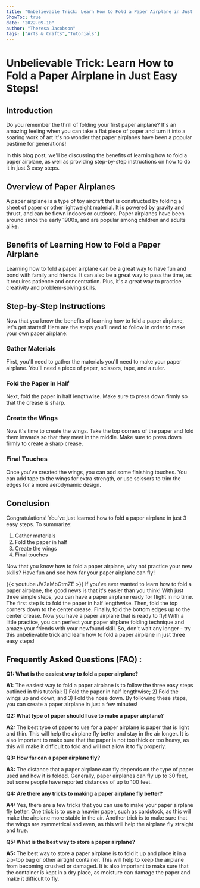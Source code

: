 ```yaml
---
title: "Unbelievable Trick: Learn How to Fold a Paper Airplane in Just 3 Easy Steps!"
ShowToc: true 
date: "2022-09-10"
author: "Theresa Jacobson" 
tags: ["Arts & Crafts","Tutorials"]
---
```

# Unbelievable Trick: Learn How to Fold a Paper Airplane in Just  Easy Steps!

## Introduction

Do you remember the thrill of folding your first paper airplane? It's an amazing feeling when you can take a flat piece of paper and turn it into a soaring work of art It's no wonder that paper airplanes have been a popular pastime for generations! 

In this blog post, we'll be discussing the benefits of learning how to fold a paper airplane, as well as providing step-by-step instructions on how to do it in just 3 easy steps. 

## Overview of Paper Airplanes

A paper airplane is a type of toy aircraft that is constructed by folding a sheet of paper or other lightweight material. It is powered by gravity and thrust, and can be flown indoors or outdoors. Paper airplanes have been around since the early 1900s, and are popular among children and adults alike. 

## Benefits of Learning How to Fold a Paper Airplane

Learning how to fold a paper airplane can be a great way to have fun and bond with family and friends. It can also be a great way to pass the time, as it requires patience and concentration. Plus, it's a great way to practice creativity and problem-solving skills. 

## Step-by-Step Instructions

Now that you know the benefits of learning how to fold a paper airplane, let's get started! Here are the steps you'll need to follow in order to make your own paper airplane:

### Gather Materials

First, you'll need to gather the materials you'll need to make your paper airplane. You'll need a piece of paper, scissors, tape, and a ruler. 

### Fold the Paper in Half

Next, fold the paper in half lengthwise. Make sure to press down firmly so that the crease is sharp. 

### Create the Wings

Now it's time to create the wings. Take the top corners of the paper and fold them inwards so that they meet in the middle. Make sure to press down firmly to create a sharp crease. 

### Final Touches

Once you've created the wings, you can add some finishing touches. You can add tape to the wings for extra strength, or use scissors to trim the edges for a more aerodynamic design. 

## Conclusion

Congratulations! You've just learned how to fold a paper airplane in just 3 easy steps. To summarize: 

1. Gather materials
2. Fold the paper in half
3. Create the wings
4. Final touches

Now that you know how to fold a paper airplane, why not practice your new skills? Have fun and see how far your paper airplane can fly!

{{< youtube JV2aMbGtmZE >}} 
If you've ever wanted to learn how to fold a paper airplane, the good news is that it's easier than you think! With just three simple steps, you can have a paper airplane ready for flight in no time. The first step is to fold the paper in half lengthwise. Then, fold the top corners down to the center crease. Finally, fold the bottom edges up to the center crease. Now you have a paper airplane that is ready to fly! With a little practice, you can perfect your paper airplane folding technique and amaze your friends with your newfound skill. So, don't wait any longer - try this unbelievable trick and learn how to fold a paper airplane in just three easy steps!

## Frequently Asked Questions (FAQ) :
**Q1: What is the easiest way to fold a paper airplane?**

**A1:** The easiest way to fold a paper airplane is to follow the three easy steps outlined in this tutorial: 1) Fold the paper in half lengthwise; 2) Fold the wings up and down; and 3) Fold the nose down. By following these steps, you can create a paper airplane in just a few minutes!

**Q2: What type of paper should I use to make a paper airplane?**

**A2:** The best type of paper to use for a paper airplane is paper that is light and thin. This will help the airplane fly better and stay in the air longer. It is also important to make sure that the paper is not too thick or too heavy, as this will make it difficult to fold and will not allow it to fly properly.

**Q3: How far can a paper airplane fly?**

**A3:** The distance that a paper airplane can fly depends on the type of paper used and how it is folded. Generally, paper airplanes can fly up to 30 feet, but some people have reported distances of up to 100 feet.

**Q4: Are there any tricks to making a paper airplane fly better?**

**A4:** Yes, there are a few tricks that you can use to make your paper airplane fly better. One trick is to use a heavier paper, such as cardstock, as this will make the airplane more stable in the air. Another trick is to make sure that the wings are symmetrical and even, as this will help the airplane fly straight and true.

**Q5: What is the best way to store a paper airplane?**

**A5:** The best way to store a paper airplane is to fold it up and place it in a zip-top bag or other airtight container. This will help to keep the airplane from becoming crushed or damaged. It is also important to make sure that the container is kept in a dry place, as moisture can damage the paper and make it difficult to fly.



